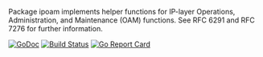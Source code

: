 Package ipoam implements helper functions for IP-layer Operations, Administration, and Maintenance (OAM) functions. See RFC 6291 and RFC 7276 for further information.

[![GoDoc](https://godoc.org/github.com/mikioh/ipoam?status.png)](https://godoc.org/github.com/mikioh/ipoam)
[![Build Status](https://travis-ci.org/mikioh/ipoam.svg?branch=master)](https://travis-ci.org/mikioh/ipoam)
[![Go Report Card](https://goreportcard.com/badge/github.com/mikioh/ipoam)](https://goreportcard.com/report/github.com/mikioh/ipoam)
